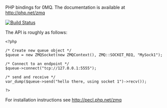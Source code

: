 PHP bindings for 0MQ. The documentation is available at http://php.net/zmq

[![Build Status](https://travis-ci.org/mkoppanen/php-zmq.png?branch=master)](https://travis-ci.org/mkoppanen/php-zmq)

The API is roughly as follows:

    <?php

    /* Create new queue object */
    $queue = new ZMQSocket(new ZMQContext(), ZMQ::SOCKET_REQ, "MySock1");

    /* Connect to an endpoint */
    $queue->connect("tcp://127.0.0.1:5555");

    /* send and receive */
    var_dump($queue->send("hello there, using socket 1")->recv());

    ?>


For installation instructions see http://pecl.php.net/zmq
